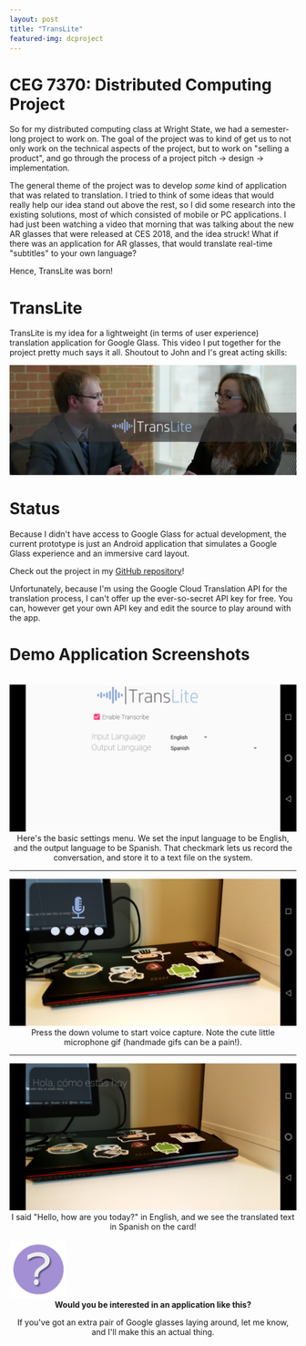 ```yaml
---
layout: post
title: "TransLite"
featured-img: dcproject
---
```


# CEG 7370: Distributed Computing Project

So for my distributed computing class at Wright State, we had a semester-long project to work on.
The goal of the project was to kind of get us to not only work on the technical aspects of the project,
but to work on "selling a product", and go through the process of a project pitch -> design -> implementation.

The general theme of the project was to develop *some* kind of application that was related to translation.
I tried to think of some ideas that would really help our idea stand out above the rest, so I did some research
into the existing solutions, most of which consisted of mobile or PC applications. I had just been watching a video
that morning that was talking about the new AR glasses that were released at CES 2018, and the idea struck! What if
there was an application for AR glasses, that would translate real-time "subtitles" to your own language?

Hence, TransLite was born!

# TransLite

TransLite is my idea for a lightweight (in terms of user experience) translation application for Google Glass.
This video I put together for the project pretty much says it all. Shoutout to John and I's great acting skills:

[![video](../assets/img/posts/dcproject.jpg)](https://drive.google.com/file/d/1TIKvKAnuugKgBzPS8cSpW0pkwmjcnCj-/view?usp=sharing "TransLite")

# Status

Because I didn't have access to Google Glass for actual development, the current prototype is just an Android application
that simulates a Google Glass experience and an immersive card layout.

Check out the project in my [GitHub repository](https://github.com/kristavan/TransLite)!

Unfortunately, because I'm using the Google Cloud Translation API for the translation process, I can't offer up the ever-so-secret API key for free. You can, however get your own API key and edit the source to play around with the app.

# Demo Application Screenshots

<br />  

<img src="../assets/img/posts/translite1.png" style="width: 600px;">
<center>
Here's the basic settings menu. We set the input language to be English, and the output language to be Spanish.
That checkmark lets us record the conversation, and store it to a text file on the system.
</center>

---

<img src="../assets/img/posts/translite2.png" style="width: 600px;">
<center>
Press the down volume to start voice capture. Note the cute little microphone gif (handmade gifs can be a pain!).
</center>

---

<img src="../assets/img/posts/translite3.png" style="width: 600px;">
<center>
I said "Hello, how are you today?" in English, and we see the translated text in Spanish on the card!
</center>

<br />  

<img src="../assets/img/posts/question.jpg" style="width: 100px;">
<center>
<b>
Would you be interested in an application like this?
</b>
<p>
If you've got an extra pair of Google glasses laying around, let me know, and I'll make this an actual thing.
</p>
</center>
